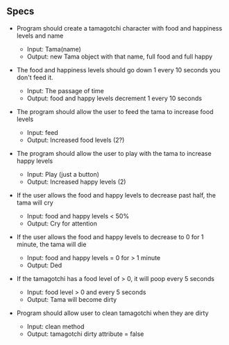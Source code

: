 ## Specs
* Program should create a tamagotchi character with food and happiness levels and name
  * Input: Tama(name)
  * Output: new Tama object with that name, full food and full happy

* The food and happiness levels should go down 1 every 10 seconds you don't feed it.
  * Input: The passage of time
  * Output: food and happy levels decrement 1 every 10 seconds

* The program should allow the user to feed the tama to increase food levels
  * Input: feed
  * Output: Increased food levels (2?)

* The program should allow the user to play with the tama to increase happy levels
  * Input: Play (just a button)
  * Output: Increased happy levels (2)

* If the user allows the food and happy levels to decrease past half, the tama will cry
  * Input: food and happy levels < 50%
  * Output: Cry for attention

* If the user allows the food and happy levels to decrease to 0 for 1 minute, the tama will die
  * Input: food and happy levels = 0 for > 1 minute
  * Output: Ded

* If the tamagotchi has a food level of > 0, it will poop every 5 seconds
  * Input: food level > 0 and every 5 seconds
  * Output: Tama will become dirty

* Program should allow user to clean tamagotchi when they are dirty
  * Input: clean method
  * Output: tamagotchi dirty attribute = false
